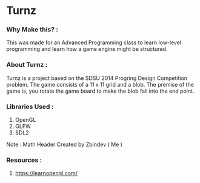 # Turnz

### Why Make this? :
This was made for an Advanced Programming class to learn low-level programming and 
learn how a game engine might be structured.

### About Turnz :
Turnz is a project based on the SDSU 2014 Progring Design Competition problem.
The game consists of a  11 x 11 grid and a blob. The premise of the game is, 
you rotate the game board to make the blob fall into the end point.

### Libraries Used :
1. OpenGL
2. GLFW
3. SDL2

Note : Math Header Created by Zbindev ( Me )

### Resources :
1. https://learnopengl.com/

